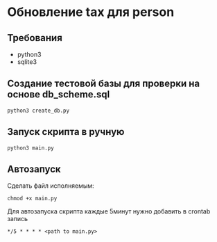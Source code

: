 # Обновление tax для person

## Требования
- python3
- sqlite3


## Создание тестовой базы для проверки на основе db_scheme.sql

    python3 create_db.py



## Запуск скрипта в ручную
    
    python3 main.py



## Автозапуск
Сделать файл исполняемым:

    chmod +x main.py

Для автозапуска скрипта каждые 5минут нужно добавить в crontab запись
    
    */5 * * * * <path to main.py>